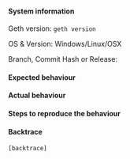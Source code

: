 #### System information

Geth version: `geth version`

OS & Version: Windows/Linux/OSX

Branch, Commit Hash or Release:

#### Expected behaviour


#### Actual behaviour


#### Steps to reproduce the behaviour


#### Backtrace

````
[backtrace]
````

